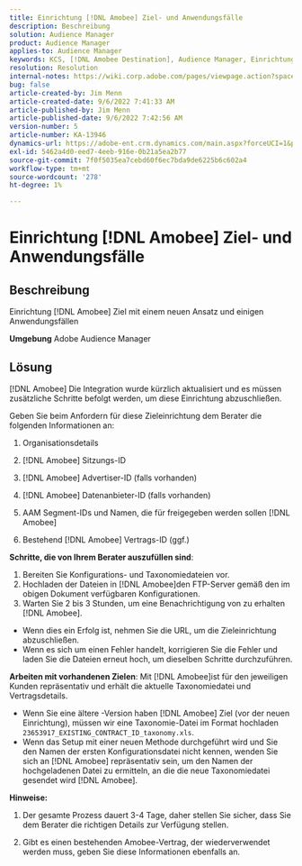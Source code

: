 ```yaml
---
title: Einrichtung [!DNL Amobee] Ziel- und Anwendungsfälle
description: Beschreibung
solution: Audience Manager
product: Audience Manager
applies-to: Audience Manager
keywords: KCS, [!DNL Amobee Destination], Audience Manager, Einrichtung
resolution: Resolution
internal-notes: https://wiki.corp.adobe.com/pages/viewpage.action?spaceKey=MCPI&title=Turn+Amobee+-+AAM+Destination
bug: false
article-created-by: Jim Menn
article-created-date: 9/6/2022 7:41:33 AM
article-published-by: Jim Menn
article-published-date: 9/6/2022 7:42:56 AM
version-number: 5
article-number: KA-13946
dynamics-url: https://adobe-ent.crm.dynamics.com/main.aspx?forceUCI=1&pagetype=entityrecord&etn=knowledgearticle&id=1aac9553-b72d-ed11-9db1-0022480866ad
exl-id: 5462a4d0-eed7-4eeb-916e-0b21a5ea2b77
source-git-commit: 7f0f5035ea7cebd60f6ec7bda9de6225b6c602a4
workflow-type: tm+mt
source-wordcount: '278'
ht-degree: 1%

---
```


# Einrichtung [!DNL Amobee] Ziel- und Anwendungsfälle

## Beschreibung


Einrichtung [!DNL Amobee] Ziel mit einem neuen Ansatz und einigen Anwendungsfällen

<b>Umgebung</b>
Adobe Audience Manager


## Lösung


[!DNL Amobee] Die Integration wurde kürzlich aktualisiert und es müssen zusätzliche Schritte befolgt werden, um diese Einrichtung abzuschließen.

Geben Sie beim Anfordern für diese Zieleinrichtung dem Berater die folgenden Informationen an:

1. Organisationsdetails

2. [!DNL Amobee] Sitzungs-ID

3. [!DNL Amobee] Advertiser-ID (falls vorhanden)

4. [!DNL Amobee] Datenanbieter-ID (falls vorhanden)

5. AAM Segment-IDs und Namen, die für freigegeben werden sollen [!DNL Amobee]

6. Bestehend [!DNL Amobee] Vertrags-ID (ggf.)

<b>Schritte, die von Ihrem Berater auszufüllen sind</b>:

1. Bereiten Sie Konfigurations- und Taxonomiedateien vor.
2. Hochladen der Dateien in [!DNL Amobee]den FTP-Server gemäß den im obigen Dokument verfügbaren Konfigurationen.
3. Warten Sie 2 bis 3 Stunden, um eine Benachrichtigung von zu erhalten [!DNL Amobee].


- Wenn dies ein Erfolg ist, nehmen Sie die URL, um die Zieleinrichtung abzuschließen.
- Wenn es sich um einen Fehler handelt, korrigieren Sie die Fehler und laden Sie die Dateien erneut hoch, um dieselben Schritte durchzuführen.


<b>Arbeiten mit vorhandenen Zielen</b>: Mit [!DNL Amobee]ist für den jeweiligen Kunden repräsentativ und erhält die aktuelle Taxonomiedatei und Vertragsdetails.

- Wenn Sie eine ältere -Version haben [!DNL Amobee] Ziel (vor der neuen Einrichtung), müssen wir eine Taxonomie-Datei im Format hochladen `23653917_EXISTING_CONTRACT_ID_taxonomy.xls`.
- Wenn das Setup mit einer neuen Methode durchgeführt wird und Sie den Namen der ersten Konfigurationsdatei nicht kennen, wenden Sie sich an [!DNL Amobee] repräsentativ sein, um den Namen der hochgeladenen Datei zu ermitteln, an die die neue Taxonomiedatei gesendet wird [!DNL Amobee].


<b>Hinweise:</b>

1. Der gesamte Prozess dauert 3-4 Tage, daher stellen Sie sicher, dass Sie dem Berater die richtigen Details zur Verfügung stellen.

2. Gibt es einen bestehenden Amobee-Vertrag, der wiederverwendet werden muss, geben Sie diese Informationen ebenfalls an.
